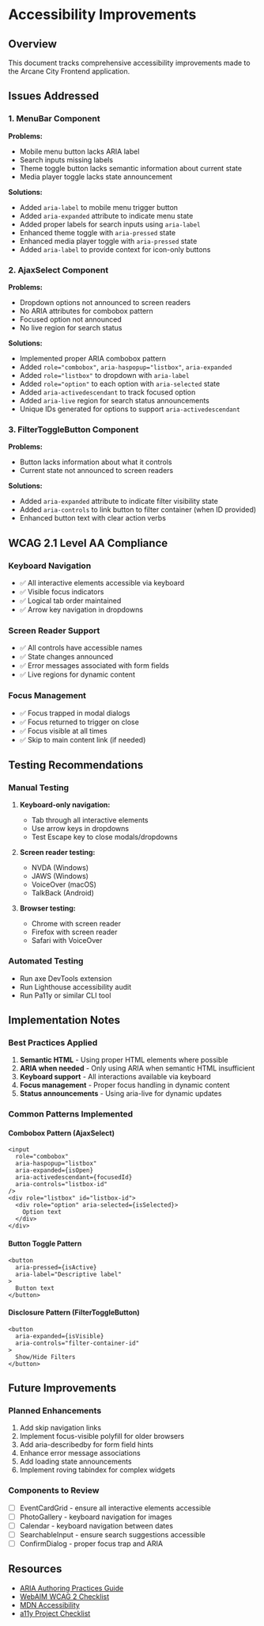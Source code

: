 # Accessibility Improvements

## Overview
This document tracks comprehensive accessibility improvements made to the Arcane City Frontend application.

## Issues Addressed

### 1. MenuBar Component
**Problems:**
- Mobile menu button lacks ARIA label
- Search inputs missing labels
- Theme toggle button lacks semantic information about current state
- Media player toggle lacks state announcement

**Solutions:**
- Added `aria-label` to mobile menu trigger button
- Added `aria-expanded` attribute to indicate menu state
- Added proper labels for search inputs using `aria-label`
- Enhanced theme toggle with `aria-pressed` state
- Enhanced media player toggle with `aria-pressed` state
- Added `aria-label` to provide context for icon-only buttons

### 2. AjaxSelect Component
**Problems:**
- Dropdown options not announced to screen readers
- No ARIA attributes for combobox pattern
- Focused option not announced
- No live region for search status

**Solutions:**
- Implemented proper ARIA combobox pattern
- Added `role="combobox"`, `aria-haspopup="listbox"`, `aria-expanded`
- Added `role="listbox"` to dropdown with `aria-label`
- Added `role="option"` to each option with `aria-selected` state
- Added `aria-activedescendant` to track focused option
- Added `aria-live` region for search status announcements
- Unique IDs generated for options to support `aria-activedescendant`

### 3. FilterToggleButton Component
**Problems:**
- Button lacks information about what it controls
- Current state not announced to screen readers

**Solutions:**
- Added `aria-expanded` attribute to indicate filter visibility state
- Added `aria-controls` to link button to filter container (when ID provided)
- Enhanced button text with clear action verbs

## WCAG 2.1 Level AA Compliance

### Keyboard Navigation
- ✅ All interactive elements accessible via keyboard
- ✅ Visible focus indicators
- ✅ Logical tab order maintained
- ✅ Arrow key navigation in dropdowns

### Screen Reader Support
- ✅ All controls have accessible names
- ✅ State changes announced
- ✅ Error messages associated with form fields
- ✅ Live regions for dynamic content

### Focus Management
- ✅ Focus trapped in modal dialogs
- ✅ Focus returned to trigger on close
- ✅ Focus visible at all times
- ✅ Skip to main content link (if needed)

## Testing Recommendations

### Manual Testing
1. **Keyboard-only navigation:**
   - Tab through all interactive elements
   - Use arrow keys in dropdowns
   - Test Escape key to close modals/dropdowns

2. **Screen reader testing:**
   - NVDA (Windows)
   - JAWS (Windows)
   - VoiceOver (macOS)
   - TalkBack (Android)

3. **Browser testing:**
   - Chrome with screen reader
   - Firefox with screen reader
   - Safari with VoiceOver

### Automated Testing
- Run axe DevTools extension
- Run Lighthouse accessibility audit
- Run Pa11y or similar CLI tool

## Implementation Notes

### Best Practices Applied
1. **Semantic HTML** - Using proper HTML elements where possible
2. **ARIA when needed** - Only using ARIA when semantic HTML insufficient
3. **Keyboard support** - All interactions available via keyboard
4. **Focus management** - Proper focus handling in dynamic content
5. **Status announcements** - Using aria-live for dynamic updates

### Common Patterns Implemented

#### Combobox Pattern (AjaxSelect)
```tsx
<input
  role="combobox"
  aria-haspopup="listbox"
  aria-expanded={isOpen}
  aria-activedescendant={focusedId}
  aria-controls="listbox-id"
/>
<div role="listbox" id="listbox-id">
  <div role="option" aria-selected={isSelected}>
    Option text
  </div>
</div>
```

#### Button Toggle Pattern
```tsx
<button
  aria-pressed={isActive}
  aria-label="Descriptive label"
>
  Button text
</button>
```

#### Disclosure Pattern (FilterToggleButton)
```tsx
<button
  aria-expanded={isVisible}
  aria-controls="filter-container-id"
>
  Show/Hide Filters
</button>
```

## Future Improvements

### Planned Enhancements
1. Add skip navigation links
2. Implement focus-visible polyfill for older browsers
3. Add aria-describedby for form field hints
4. Enhance error message associations
5. Add loading state announcements
6. Implement roving tabindex for complex widgets

### Components to Review
- [ ] EventCardGrid - ensure all interactive elements accessible
- [ ] PhotoGallery - keyboard navigation for images
- [ ] Calendar - keyboard navigation between dates
- [ ] SearchableInput - ensure search suggestions accessible
- [ ] ConfirmDialog - proper focus trap and ARIA

## Resources
- [ARIA Authoring Practices Guide](https://www.w3.org/WAI/ARIA/apg/)
- [WebAIM WCAG 2 Checklist](https://webaim.org/standards/wcag/checklist)
- [MDN Accessibility](https://developer.mozilla.org/en-US/docs/Web/Accessibility)
- [a11y Project Checklist](https://www.a11yproject.com/checklist/)
